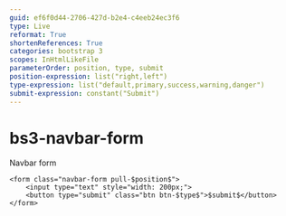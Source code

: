 ```yaml
---
guid: ef6f0d44-2706-427d-b2e4-c4eeb24ec3f6
type: Live
reformat: True
shortenReferences: True
categories: bootstrap 3
scopes: InHtmlLikeFile
parameterOrder: position, type, submit
position-expression: list("right,left")
type-expression: list("default,primary,success,warning,danger")
submit-expression: constant("Submit")
---
```


# bs3-navbar-form

Navbar form

```
<form class="navbar-form pull-$position$">
    <input type="text" style="width: 200px;">
    <button type="submit" class="btn btn-$type$">$submit$</button>
</form>
```
